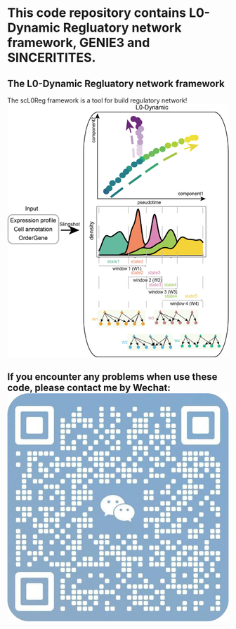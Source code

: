 # This code repository contains L0-Dynamic Regluatory network framework, GENIE3 and SINCERITITES.
## The L0-Dynamic Regluatory network framework
The scL0Reg framework is a tool for build regulatory network!
![image](https://github.com/mengxu98/scGRN-L0/blob/master/workflow/DynamicGRNPipe_pipeline.png)

## If you encounter any problems when use these code, please contact me by Wechat: ![image](https://github.com/mengxu98/scGRN-L0/blob/master/other%20img/Wechat.jpg)
